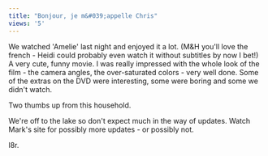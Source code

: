 ```yaml
---
title: "Bonjour, je m&#039;appelle Chris"
views: '5'
---
```

<p>We watched 'Amelie' last night and enjoyed it a lot. (M&amp;H you'll love the french - Heidi could probably even watch it without subtitles by now I bet!) A very cute, funny movie. I was really impressed with the whole look of the film - the camera angles, the over-saturated colors - very well done. Some of the extras on the DVD were interesting, some were boring and some we didn't watch.</p>
<p>Two thumbs up from this household.</p>
<p>We're off to the lake so don't expect much in the way of updates. Watch Mark's site for possibly more updates - or possibly not.</p>
<p>l8r.</p>
